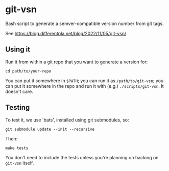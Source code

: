 # git-vsn

Bash script to generate a semver-compatible version number from git tags.

See https://blog.differentpla.net/blog/2022/11/05/git-vsn/

## Using it

Run it from within a git repo that you want to generate a version for:

    cd path/to/your-repo

You can put it somewhere in `$PATH`; you can run it as `/path/to/git-vsn`;
you can put it somewhere in the repo and run it with (e.g.) `./scripts/git-vsn`. It doesn't care.

## Testing

To test it, we use 'bats', installed using git submodules, so:

```
git submodule update --init --recursive
```

Then:

```
make tests
```

You don't need to include the tests unless you're planning on hacking on `git-vsn` itself.
